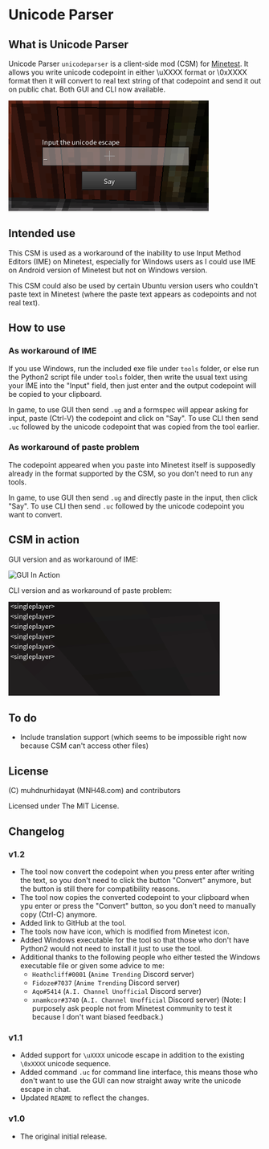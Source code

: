 # Unicode Parser


## What is Unicode Parser
Unicode Parser `unicodeparser` is a client-side mod (CSM) for [Minetest](https://www.minetest.net).
It allows you write unicode codepoint in either \uXXXX format or \0xXXXX format
then it will convert to real text string of that codepoint and send it out on
public chat. Both GUI and CLI now available.

![The GUI](/images/thegui.png?raw=true "The GUI")


## Intended use

This CSM is used as a workaround of the inability to use Input Method Editors
(IME) on Minetest, especially for Windows users as I could use IME on Android
version of Minetest but not on Windows version.

This CSM could also be used by certain Ubuntu version users who couldn't paste
text in Minetest (where the paste text appears as codepoints and not real text).


## How to use

### As workaround of IME

If you use Windows, run the included exe file under `tools` folder, or else run
the Python2 script file under `tools` folder, then write the usual text using
your IME into the "Input" field, then just enter and the output codepoint will
be copied to your clipboard.

In game, to use GUI then send `.ug` and a formspec will appear asking for input,
paste (Ctrl-V) the codepoint and click on "Say". To use CLI then send `.uc` followed
by the unicode codepoint that was copied from the tool earlier.

### As workaround of paste problem

The codepoint appeared when you paste into Minetest itself is supposedly already
in the format supported by the CSM, so you don't need to run any tools.

In game, to use GUI then send `.ug` and directly paste in the input, then click "Say".
To use CLI then send `.uc` followed by the unicode codepoint you want to convert.


## CSM in action

GUI version and as workaround of IME:

![GUI In Action](/images/inaction.gif?raw=true "GUI In Action")

CLI version and as workaround of paste problem:

![CLI In Action](/images/cli.gif?raw=true "CLI In Action")


## To do

- Include translation support (which seems to be impossible right now because CSM can't access other files)


## License

(C) muhdnurhidayat (MNH48.com) and contributors

Licensed under The MIT License.


## Changelog

### v1.2
- The tool now convert the codepoint when you press enter after writing the text, so you don't need to click the button "Convert" anymore, but the button is still there for compatibility reasons.
- The tool now copies the converted codepoint to your clipboard when ypu enter or press the "Convert" button, so you don't need to manually copy (Ctrl-C) anymore.
- Added link to GitHub at the tool.
- The tools now have icon, which is modified from Minetest icon.
- Added Windows executable for the tool so that those who don't have Python2 would not need to install it just to use the tool.
- Additional thanks to the following people who either tested the Windows executable file or given some advice to me:
  - `Heathcliff#0001` (`Anime Trending` Discord server)
  - `Fidoze#7037` (`Anime Trending` Discord server)
  - `Aqo#5414` (`A.I. Channel Unofficial` Discord server)
  - `xnamkcor#3740` (`A.I. Channel Unofficial` Discord server)
(Note: I purposely ask people not from Minetest community to test it because I don't want biased feedback.) 


### v1.1
- Added support for `\uXXXX` unicode escape in addition to the existing `\0xXXXX` unicode sequence.
- Added command `.uc` for command line interface, this means those who don't want to use the GUI can now straight away write the unicode escape in chat.
- Updated `README` to reflect the changes.


### v1.0
- The original initial release.
